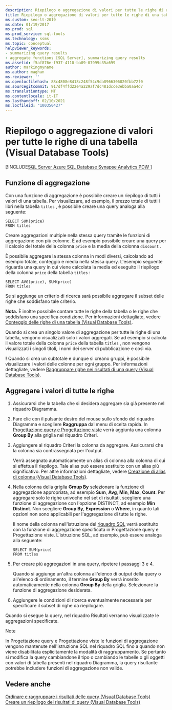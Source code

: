 ```yaml
---
description: Riepilogo o aggregazione di valori per tutte le righe di una tabella (Visual Database Tools)
title: Riepilogo o aggregazione di valori per tutte le righe di una tabella
ms.custom: seo-lt-2019
ms.date: 01/19/2017
ms.prod: sql
ms.prod_service: sql-tools
ms.technology: ssms
ms.topic: conceptual
helpviewer_keywords:
- summarizing query results
- aggregate functions [SQL Server], summarizing query results
ms.assetid: f5af876e-f937-4110-ba09-07999c35a699
author: markingmyname
ms.author: maghan
ms.reviewer: ''
ms.openlocfilehash: 88c4808e8418c248f54c9da8966306020fbb72f0
ms.sourcegitcommit: 917df4ffd22e4a229af7dc481dcce3ebba0aa4d7
ms.translationtype: MT
ms.contentlocale: it-IT
ms.lasthandoff: 02/10/2021
ms.locfileid: "100350427"
---
```

# <a name="summarize-or-aggregate-values-for-all-rows-in-a-table-visual-database-tools"></a>Riepilogo o aggregazione di valori per tutte le righe di una tabella (Visual Database Tools)
[!INCLUDE[SQL Server Azure SQL Database Synapse Analytics PDW ](../../includes/applies-to-version/sql-asdb-asdbmi-asa-pdw.md)]
## <a name="aggregate-function"></a>Funzione di aggregazione
Con una funzione di aggregazione è possibile creare un riepilogo di tutti i valori di una tabella. Per visualizzare, ad esempio, il prezzo totale di tutti i libri nella tabella `titles` , è possibile creare una query analoga alla seguente:  
  
```  
SELECT SUM(price)  
FROM titles  
```  
  
Creare aggregazioni multiple nella stessa query tramite le funzioni di aggregazione con più colonne. È ad esempio possibile creare una query per il calcolo del totale della colonna `price` e la media della colonna `discount` .  
  
È possibile aggregare la stessa colonna in modi diversi, calcolando ad esempio totale, conteggio e media nella stessa query. L'esempio seguente riguarda una query in cui viene calcolata la media ed eseguito il riepilogo della colonna `price` della tabella `titles` :  
  
```  
SELECT AVG(price), SUM(price)  
FROM titles  
```  
  
Se si aggiunge un criterio di ricerca sarà possibile aggregare il subset delle righe che soddisfano tale criterio.  

**Nota.** È inoltre possibile contare tutte le righe della tabella o le righe che soddisfano una specifica condizione. Per informazioni dettagliate, vedere [Conteggio delle righe di una tabella &#40;Visual Database Tools&#41;](../../ssms/visual-db-tools/count-rows-in-a-table-visual-database-tools.md).  
  
  
Quando si crea un singolo valore di aggregazione per tutte le righe di una tabella, vengono visualizzati solo i valori aggregati. Se ad esempio si calcola il valore totale della colonna `price` della tabella `titles` , non vengono visualizzati i singoli titoli, i nomi dei server di pubblicazione e così via.  
 
 **!** Quando si crea un subtotale e dunque si creano gruppi, è possibile visualizzare i valori delle colonne per ogni gruppo. Per informazioni dettagliate, vedere [Raggruppare righe nei risultati di una query &#40;Visual Database Tools&#41;](../../ssms/visual-db-tools/group-rows-in-query-results-visual-database-tools.md).  

## <a name="aggregate-values-for-all-rows"></a>Aggregare i valori di tutte le righe  
  
1.  Assicurarsi che la tabella che si desidera aggregare sia già presente nel riquadro Diagramma.  
  
2.  Fare clic con il pulsante destro del mouse sullo sfondo del riquadro Diagramma e scegliere **Raggruppa** dal menu di scelta rapida. In [Progettazione query e Progettazione viste](../../ssms/visual-db-tools/query-and-view-designer-tools-visual-database-tools.md) verrà aggiunta una colonna **Group By** alla griglia nel riquadro Criteri.  
  
3.  Aggiungere al riquadro Criteri la colonna da aggregare. Assicurarsi che la colonna sia contrassegnata per l'output.  
  
    Verrà assegnato automaticamente un alias di colonna alla colonna di cui si effettua il riepilogo. Tale alias può essere sostituito con un alias più significativo. Per altre informazioni dettagliate, vedere [Creazione di alias di colonna &#40;Visual Database Tools&#41;](../../ssms/visual-db-tools/create-column-aliases-visual-database-tools.md).  
  
4.  Nella colonna della griglia **Group By** selezionare la funzione di aggregazione appropriata, ad esempio **Sum**, **Avg**, **Min**, **Max**, **Count**. Per aggregare solo le righe univoche nel set di risultati, scegliere una funzione di aggregazione con l'opzione DISTINCT, ad esempio **Min Distinct**. Non scegliere **Group By**, **Expression** o **Where**, in quanto tali opzioni non sono applicabili per l'aggregazione di tutte le righe.  
  
    Il nome della colonna nell'istruzione del [riquadro SQL](../../ssms/visual-db-tools/sql-pane-visual-database-tools.md) verrà sostituito con la funzione di aggregazione specificata in Progettazione query e Progettazione viste. L'istruzione SQL, ad esempio, può essere analoga alla seguente:  
  
    ```  
    SELECT SUM(price)  
    FROM titles  
    ```  
  
5.  Per creare più aggregazioni in una query, ripetere i passaggi 3 e 4.  
  
    Quando si aggiunge un'altra colonna all'elenco di output della query o all'elenco di ordinamento, il termine **Group By** verrà inserito automaticamente nella colonna **Group By** della griglia. Selezionare la funzione di aggregazione desiderata.  
  
6.  Aggiungere le condizioni di ricerca eventualmente necessarie per specificare il subset di righe da riepilogare.  
  
Quando si esegue la query, nel riquadro Risultati verranno visualizzate le aggregazioni specificate.  
  
> [!NOTE]  
> In Progettazione query e Progettazione viste le funzioni di aggregazione vengono mantenute nell'istruzione SQL nel riquadro SQL fino a quando non viene disabilitata esplicitamente la modalità di raggruppamento. Se pertanto si modifica la query cambiandone il tipo o cambiando le tabelle o gli oggetti con valori di tabella presenti nel riquadro Diagramma, la query risultante potrebbe includere funzioni di aggregazione non valide.  
  
## <a name="see-also"></a>Vedere anche  
[Ordinare e raggruppare i risultati delle query &#40;Visual Database Tools&#41;](../../ssms/visual-db-tools/sort-and-group-query-results-visual-database-tools.md)  
[Creare un riepilogo dei risultati di query &#40;Visual Database Tools&#41;](../../ssms/visual-db-tools/summarize-query-results-visual-database-tools.md)  
  
